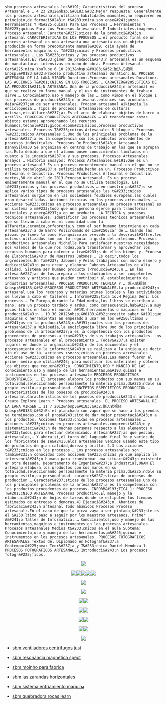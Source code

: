 
```
sbm procesos artesanales los&#191; Caracteristicas del proceso Artesanal e … 4 23 2012&nbsp;&#0183;&#32;Mejor respuesta: Generalmente los procesos artesanales,utilizan habilidades manuales,no requieren en principio,de formaci&#243;n t&#233;cnica,son ense&#241;anzas. Herramientas Y M&#225;quinas Para Los Procesos … Herramientas Y M&#225;quinas Para Los Procesos Artesanales E Industriales.imagenes: Proceso Artesanal: Caracter&#237;sticas de la producci&#243;n artesanal CARACTERISTICAS DE LOS PROCESOS … el producto final de un proceso artesanal es una artesania una artesania eas un objeto producido en forma predominante manual&#209; osin ayuda de herramientas maquinas o. T&#233;cnicas y Procesos productivos artesanales … Las T&#233;cnicas y los procesos productivos artesanales.El r&#233;gimen de producci&#243;n artesanal es un esquema de manufacturas intensivas en mano de obra. Proceso Artesanal: Cer&#225;mica YouTube 6 10 2013&nbsp;&#0183;&#32;嵌入式视频&nbsp;&#0183;&#32;Proceso productivo artesanal Duration:.EL PROCESO ARTESANAL DE LA LANA VIRGEN Duration:.Procesos artesanales Duration:. LAS ACCIONES T&#201;CNICAS EN LOS PROCESOS … CARACTER&#205;STICAS DE LA PRODUCCI&#211;N ARTESANAL Una de la producci&#243;n artesanal es que se realiza en forma manual y el uso de instrumentos de trabajo sirve … Conocimiento,uso y manejo de las … Como vimos en el bloque 1 los procesos de producci&#243;n artesanal.entonces sus productos dejar&#237;an de ser artesanales. Proceso artesanal Wikipedia,la enciclopedia … Tipos de procesos artesanales de culturas nativas,etc.Alfarer&#237;a: Es el arte de elaborar objetos de barro o arcilla. PROCESOS PRODUCTIVOS ARTESANALES … al transformar estos objetos estamos aprovechando los recursos humanos,tecnol&#211;gicos,econ&#211;micos.procesos productivos artesanales. Procesos T&#233;cnicos Artesanales 5 bloque … Procesos T&#233;cnicos Artesanales 5.Uno de los principales problemas de la artesan&#237;a es la competencia con los productos procedentes de procesos industriales. Procesos De Producci&#243;n Artesanal DannySilva3D Se organizan en centros de trabajo en los que se agrupan las.Esto debido a que el alumno posee conocimientos limitados en cuanto a la ingenier&#237;a y sus procesos. Procesos Artesanales Ensayos … Historia Ensayos: Procesos Artesanales.&#191;Que es un proceso artesanal? Es un proceso eminentemente manual en el que no se utiliza tecnolog&#237;a sofisticada,hecho en un. Procesos Productivos Artesanal e Industrial Procesos Productivos Artesanal e Industrial martes,30 de abril de 2013.Proceso Artesanal: Es un proceso eminentemente manual en el que no se utiliza tecnologia. Las t&#233;cnicas y los procesos productivos … en nuestro pa&#237;s se aplica varios tipos de procesos artesanales las t&#233;cnicas artesanales surgieron en las sociedades feudales europeas,las cuales eran desarrolladas. Acciones tecnicas en los procesos artesanales. … Acciones t&#233;cnicas en procesos artesanales Un proceso artesanal es un sistema o m&#233;todo que una persona ejerce para transformar materiales y energ&#237;a en un producto. LA TECNICA y procesos tecnicos artesanales. Identificar los procesos tecnicos artesanales que se llevan a cabo en mi comunidad como la alfareria,ceramica,orfebreria,y como el ser humano interviene en cada. Artesan&#237;a de Barro Policromado de Iz&#250;car de … Cuando las piezas ya tiene la base blanquizca,se procede a la decoraci&#243;n,los motivos utilizados son por lo regular a gusto del artesano. Procesos productivos artesanales Michelle Para satisfacer nuestras necesidades nos valemos de lo que nos rodea,para transformar y aprovechar los recursos humanos para obtener a trav&#233;s de ellos bienes y. Proceso de Elaboraci&#243;n de Nuestros Jabones … Es decir,todos los ingredientes.En Ta&#237; Jabones y Velas trabajamos con mucho esmero y dedicaci&#243;n para crear y elaborar Jabones Artesanales de alta calidad. Sistema ser humano producto (Producci&#243;n … En las artesan&#237;as de los.prepara a los estudiantes a ser competentes artesanos y artistas que pueden contribuir al establecimiento de industrias artesanales. PROCESO PRODUCTIVO TECNICA Y … 嵌入式视频&nbsp;&#0183;&#32;PROCESOS PRODUCTIVOS ARTESANALES.la producci&#243;n artesanal usa los recursos y materias primas locales y las actividades se llevan a cabo en talleres … Inform&#225;tica 1o.H Regina Deni: Los procesos … En Europa,durante la Edad media,los libros se escriban a mano; era un proceso tardado y arduo; como consecuencia,hab&#237;a muy pocos libros en todo el mundo. &#191;herramientas o maquinas en la producci&#243;n … 10 30 2012&nbsp;&#0183;&#32;necesito saber &#191;que maquinas o herramientas an empezado a usar en los &#250;ltimos 5 a&#241;os en la producci&#243;n.&#191;cuales son los procesos de. Artesan&#237;a Wikipedia,la enciclopedia libre Uno de los principales problemas de la artesan&#237;a es la competencia con los productos procedentes de procesos.a trav&#233;s de sus trabajos artesanales. Los procesos artesanales en el procesamiento … Todav&#237;a existen lugares en donde la organizaci&#243;n de los documentos y el procesamiento de la informaci&#243;n se realizan a la antigua,es decir sin el uso de la. Acciones t&#233;cnicas en procesos artesanales Acciones t&#233;cnicas en procesos artesanales.Las manos fueron el primer medio que utiliz&#243; para modificar los materiales y obtener los objetos que requer&#237;a. CONOCIMIENTO,USO Y MANEJO DE LAS … conocimiento,uso y manejo de las herramientas,m&#193;quinas e instrumentos en los procesos artesanale PROCESOS PRODUCTIVOS INDUSTRIALES: … El artesano elabora los productos con sus manos en su totalidad,seleccionando personalmente la materia prima,d&#225;ndole su propio estilo,su personalidad. CONCEPTOS ESPECIFICOS PRODUCCION … Caracteristicas de los posesos de producci&#243;n artesanal.Caracteristicas de los posesos de producci&#243;n artesanal Create Explore Learn.• Procesos artesanales. EL PROCESO ARTESANAL DE LA LANA VIRGEN … 11 7 2012&nbsp;&#0183;&#32;嵌入式视频&nbsp;&#0183;&#32;Es el planchado con vapor que se hace a las prendas ya terminadas,con el prop&#243;sito de dar mejor presentaci&#243;n a los productos. Acciones t&#233;cnicas en procesos artesanales … Acciones t&#233;cnicas en procesos artesanales.comprensi&#243;n y sistematizaci&#243;n de muchas personas respecto a los elementos y m&#233;todos para efectuar determinado. Artesan&#237;as que pescan: Artesanales,… Y ahora si,el turno del laqueado final.Yo y varios de los fabricantes de se&#241;uelos artesanales venimos usando este tipo de productos de gran calidad,dureza y brillo. 2.3 Las acciones t&#233;cnicas en los procesos … Los procesos artesanales son tambi&#233;n conocidos como acciones t&#233;cnicas ya que implica la intervenci&#243;n humana para transformar una situaci&#243;n existente en otra deseada. Departamento de Ingenier&#237;a Industrial,UNAM El artesano elabora los productos con sus manos en su totalidad,seleccionando personalmente la materia prima,d&#225;ndole su propio estilo,su personalidad. caracter&#237;sticas de procesos de produccion … Caracter&#237;sticas de los procesos artesanales.Uno de los principales problemas de la artesan&#237;a es la competencia con los productos procedentes de procesos. INFORM&#193;TICA 1: PROCESO T&#201;CNICO ARTESANAL Procesos productivo.El manejo y la elaboraci&#243;n de hojas de tareas donde se estipulen los tiempos estimados de entregas o demoras.4) Ejecuci&#243;n. Abanicos de fabricaci&#243;n artesanal Todo abanicos Procesos Proceso artesanal:.En el caso de que la pieza vaya a ser pintada,&#233;ste es el &#250;ltimo paso a seguir por los maestros artesanos. Primer A&#241;o Taller de Informatica: … Conocimientos,uso y manejo de las herramientas,maquinas e instrumentos en los procesos artesanales. Procesos artesanales Medios t&#233;cnicos en el aula Subtema: Conocimiento,uso y manejo de las herramientas,m&#225;quinas e instrumentos en los procesos artesanales. PROCESOS FOTOGRAFICOS ARTESANALES Textos del Diplomado en Fotograf&#237;a Contempor&#225;nea: Teor&#237;a y T&#233;cnica Daniel Mendoza 1 PROCESOS FOTOGRAFICOS ARTESANALES Introducci&#243;n Los procesos fotogr&#225;ficos. 
```

<div align="center">

<a href="https://es-crusher.shibang-china.com/github&k=sbm+procesos+artesanales+los"><img src="https://static.shibang-china.com/es/crusher/logo.jpg"></a>

<a href="https://es-crusher.shibang-china.com/github&k=sbm+procesos+artesanales+los"><img src="https://static.shibang-china.com/es/crusher/index.jpg"></a><a href="https://es-crusher.shibang-china.com/material.htmlgithub&k=sbm+procesos+artesanales+los"><img src="https://static.shibang-china.com/es/crusher/material.jpg"></a><a href="https://es-crusher.shibang-china.com/application.htmlgithub&k=sbm+procesos+artesanales+los"><img src="https://static.shibang-china.com/es/crusher/application.jpg"></a><a href="https://es-crusher.shibang-china.com/aboutus.htmlgithub&k=sbm+procesos+artesanales+los"><img src="https://static.shibang-china.com/es/crusher/aboutus.jpg"></a><a href="https://es-crusher.shibang-china.com/contact.htmlgithub&k=sbm+procesos+artesanales+los"><img src="https://static.shibang-china.com/es/crusher/contact.jpg"></a>

<a href="https://es-crusher.shibang-china.com/github&k=sbm+procesos+artesanales+los"><img src="https://static.shibang-china.com/es/crusher/banner.jpg"></a>

<a href="https://swt.shibang-china.com/github&k=sbm+procesos+artesanales+los"><img src="https://static.shibang-china.com/es/crusher/text.jpg"></a>

<a href="https://swt.shibang-china.com/github&k=sbm+procesos+artesanales+los"><img src="https://static.shibang-china.com/es/crusher/chat.jpg"></a><a href="https://es-crusher.shibang-china.com/contact.htmlgithub&k=sbm+procesos+artesanales+los"><img src="https://static.shibang-china.com/es/crusher/message.jpg"></a>

<a href="https://es-crusher.shibang-china.com/products/pe.htmlgithub&k=sbm+procesos+artesanales+los"><img src="https://static.shibang-china.com/es/crusher/pe.jpg"></a><a href="https://es-crusher.shibang-china.com/products/pf.htmlgithub&k=sbm+procesos+artesanales+los"><img src="https://static.shibang-china.com/es/crusher/pf.jpg"></a>

<a href="https://es-crusher.shibang-china.com/products/hpt.htmlgithub&k=sbm+procesos+artesanales+los"><img src="https://static.shibang-china.com/es/crusher/hpt.jpg"></a><a href="https://es-crusher.shibang-china.com/products/vsi.htmlgithub&k=sbm+procesos+artesanales+los"><img src="https://static.shibang-china.com/es/crusher/vsi.jpg"></a>

<a href="https://es-crusher.shibang-china.com/products/klv.htmlgithub&k=sbm+procesos+artesanales+los"><img src="https://static.shibang-china.com/es/crusher/klv.jpg"></a><a href="https://es-crusher.shibang-china.com/products/portable.htmlgithub&k=sbm+procesos+artesanales+los"><img src="https://static.shibang-china.com/es/crusher/portable.jpg"></a>

<a href="https://swt.shibang-china.com/github&k=sbm+procesos+artesanales+los"><img src="https://static.shibang-china.com/es/crusher/case.jpg"></a>

</div>


* [sbm ventiladores centrifugos just](sbm%20ventiladores%20centrifugos%20just.md)

* [sbm resonancia magnetica spect](sbm%20resonancia%20magnetica%20spect.md)

* [sbm moinho para fabrica](sbm%20moinho%20para%20fabrica.md)

* [sbm las zarandas horizontales](sbm%20las%20zarandas%20horizontales.md)

* [sbm sistema enfriamiento maquina](sbm%20sistema%20enfriamiento%20maquina.md)

* [sbm quebradora rocas learn](sbm%20quebradora%20rocas%20learn.md)